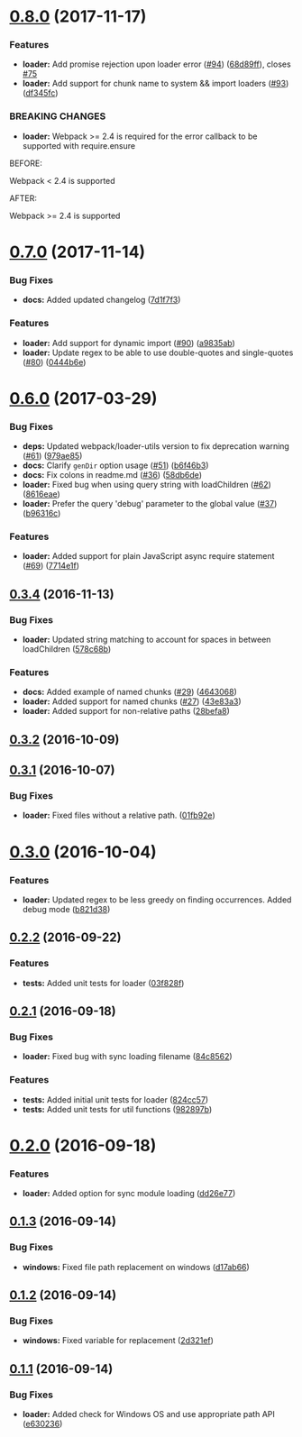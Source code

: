 <a name="0.8.0"></a>
# [0.8.0](https://github.com/brandonroberts/angular-router-loader/compare/v0.7.0...v0.8.0) (2017-11-17)


### Features

* **loader:** Add promise rejection upon loader error ([#94](https://github.com/brandonroberts/angular-router-loader/issues/94)) ([68d89ff](https://github.com/brandonroberts/angular-router-loader/commit/68d89ff)), closes [#75](https://github.com/brandonroberts/angular-router-loader/issues/75)
* **loader:** Add support for chunk name to system && import loaders ([#93](https://github.com/brandonroberts/angular-router-loader/issues/93)) ([df345fc](https://github.com/brandonroberts/angular-router-loader/commit/df345fc))


### BREAKING CHANGES

* **loader:** Webpack >= 2.4 is required for the error callback to be supported with require.ensure

BEFORE:

Webpack < 2.4 is supported

AFTER:

Webpack >= 2.4 is supported



<a name="0.7.0"></a>
# [0.7.0](https://github.com/brandonroberts/angular-router-loader/compare/v0.6.0...v0.7.0) (2017-11-14)


### Bug Fixes

* **docs:** Added updated changelog ([7d1f7f3](https://github.com/brandonroberts/angular-router-loader/commit/7d1f7f3))


### Features

* **loader:** Add support for dynamic import ([#90](https://github.com/brandonroberts/angular-router-loader/issues/90)) ([a9835ab](https://github.com/brandonroberts/angular-router-loader/commit/a9835ab))
* **loader:** Update regex to be able to use double-quotes and single-quotes ([#80](https://github.com/brandonroberts/angular-router-loader/issues/80)) ([0444b6e](https://github.com/brandonroberts/angular-router-loader/commit/0444b6e))



<a name="0.6.0"></a>
# [0.6.0](https://github.com/brandonroberts/angular-router-loader/compare/v0.3.4...v0.6.0) (2017-03-29)


### Bug Fixes

* **deps:** Updated webpack/loader-utils version to fix deprecation warning ([#61](https://github.com/brandonroberts/angular-router-loader/issues/61)) ([979ae85](https://github.com/brandonroberts/angular-router-loader/commit/979ae85))
* **docs:** Clarify `genDir` option usage ([#51](https://github.com/brandonroberts/angular-router-loader/issues/51)) ([b6f46b3](https://github.com/brandonroberts/angular-router-loader/commit/b6f46b3))
* **docs:** Fix colons in readme.md ([#36](https://github.com/brandonroberts/angular-router-loader/issues/36)) ([58db6de](https://github.com/brandonroberts/angular-router-loader/commit/58db6de))
* **loader:** Fixed bug when using query string with loadChildren ([#62](https://github.com/brandonroberts/angular-router-loader/issues/62)) ([8616eae](https://github.com/brandonroberts/angular-router-loader/commit/8616eae))
* **loader:** Prefer the query 'debug' parameter to the global value ([#37](https://github.com/brandonroberts/angular-router-loader/issues/37)) ([b96316c](https://github.com/brandonroberts/angular-router-loader/commit/b96316c))


### Features

* **loader:** Added support for plain JavaScript async require statement ([#69](https://github.com/brandonroberts/angular-router-loader/issues/69)) ([7714e1f](https://github.com/brandonroberts/angular-router-loader/commit/7714e1f))



<a name="0.3.4"></a>
## [0.3.4](https://github.com/brandonroberts/angular-router-loader/compare/v0.3.2...v0.3.4) (2016-11-13)


### Bug Fixes

* **loader:** Updated string matching to account for spaces in between loadChildren ([578c68b](https://github.com/brandonroberts/angular-router-loader/commit/578c68b))


### Features

* **docs:** Added example of named chunks ([#29](https://github.com/brandonroberts/angular-router-loader/issues/29)) ([4643068](https://github.com/brandonroberts/angular-router-loader/commit/4643068))
* **loader:** Added support for named chunks ([#27](https://github.com/brandonroberts/angular-router-loader/issues/27)) ([43e83a3](https://github.com/brandonroberts/angular-router-loader/commit/43e83a3))
* **loader:** Added support for non-relative paths ([28befa8](https://github.com/brandonroberts/angular-router-loader/commit/28befa8))



<a name="0.3.2"></a>
## [0.3.2](https://github.com/brandonroberts/angular-router-loader/compare/v0.3.1...v0.3.2) (2016-10-09)



<a name="0.3.1"></a>
## [0.3.1](https://github.com/brandonroberts/angular-router-loader/compare/v0.3.0...v0.3.1) (2016-10-07)


### Bug Fixes

* **loader:** Fixed files without a relative path. ([01fb92e](https://github.com/brandonroberts/angular-router-loader/commit/01fb92e))



<a name="0.3.0"></a>
# [0.3.0](https://github.com/brandonroberts/angular-router-loader/compare/v0.2.2...v0.3.0) (2016-10-04)


### Features

* **loader:** Updated regex to be less greedy on finding occurrences. Added debug mode ([b821d38](https://github.com/brandonroberts/angular-router-loader/commit/b821d38))



<a name="0.2.2"></a>
## [0.2.2](https://github.com/brandonroberts/angular-router-loader/compare/v0.2.1...v0.2.2) (2016-09-22)


### Features

* **tests:** Added unit tests for loader ([03f828f](https://github.com/brandonroberts/angular-router-loader/commit/03f828f))



<a name="0.2.1"></a>
## [0.2.1](https://github.com/brandonroberts/angular-router-loader/compare/v0.2.0...v0.2.1) (2016-09-18)


### Bug Fixes

* **loader:** Fixed bug with sync loading filename ([84c8562](https://github.com/brandonroberts/angular-router-loader/commit/84c8562))


### Features

* **tests:** Added initial unit tests for loader ([824cc57](https://github.com/brandonroberts/angular-router-loader/commit/824cc57))
* **tests:** Added unit tests for util functions ([982897b](https://github.com/brandonroberts/angular-router-loader/commit/982897b))



<a name="0.2.0"></a>
# [0.2.0](https://github.com/brandonroberts/angular-router-loader/compare/v0.1.3...v0.2.0) (2016-09-18)


### Features

* **loader:** Added option for sync module loading ([dd26e77](https://github.com/brandonroberts/angular-router-loader/commit/dd26e77))



<a name="0.1.3"></a>
## [0.1.3](https://github.com/brandonroberts/angular-router-loader/compare/v0.1.2...v0.1.3) (2016-09-14)


### Bug Fixes

* **windows:** Fixed file path replacement on windows ([d17ab66](https://github.com/brandonroberts/angular-router-loader/commit/d17ab66))



<a name="0.1.2"></a>
## [0.1.2](https://github.com/brandonroberts/angular-router-loader/compare/v0.1.1...v0.1.2) (2016-09-14)


### Bug Fixes

* **windows:** Fixed variable for replacement ([2d321ef](https://github.com/brandonroberts/angular-router-loader/commit/2d321ef))



<a name="0.1.1"></a>
## [0.1.1](https://github.com/brandonroberts/angular-router-loader/compare/e630236...v0.1.1) (2016-09-14)


### Bug Fixes

* **loader:** Added check for Windows OS and use appropriate path API ([e630236](https://github.com/brandonroberts/angular-router-loader/commit/e630236))



